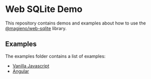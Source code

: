 # Web SQLite Demo

This repository contains demos and examples about how to use the [@magieno/web-sqlite](https://www.npmjs.com/package/@magieno/web-sqlite) library.

## Examples
The examples folder contains a list of examples:
* [Vanilla Javascript](examples/vanilla-js/README.md)
* [Angular](examples/angular)